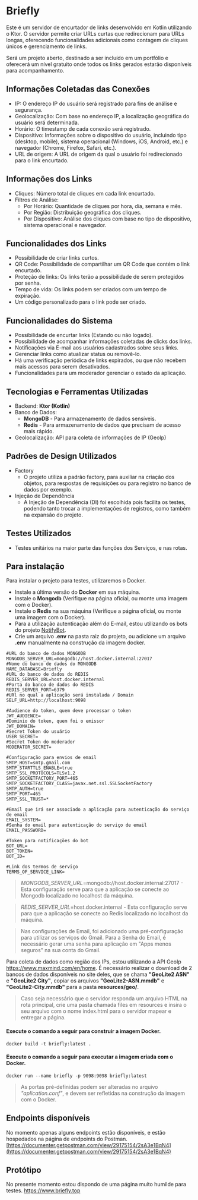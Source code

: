 # Briefly
Este é um servidor de encurtador de links desenvolvido em Kotlin utilizando o Ktor. O servidor permite criar URLs curtas que redirecionam para URLs longas, 
oferecendo funcionalidades adicionais como contagem de cliques únicos e gerenciamento de links.

Será um projeto aberto, destinado a ser incluído em um portfólio e oferecerá um nível gratuito onde todos os links gerados estarão disponíveis para acompanhamento.

## Informações Coletadas das Conexões

- IP: O endereço IP do usuário será registrado para fins de análise e segurança.
- Geolocalização: Com base no endereço IP, a localização geográfica do usuário será determinada.
- Horário: O timestamp de cada conexão será registrado.
- Dispositivo: Informações sobre o dispositivo do usuário, incluindo tipo (desktop, mobile), sistema operacional (Windows, iOS, Android, etc.) e navegador (Chrome, Firefox, Safari, etc.).
- URL de origem: A URL de origem da qual o usuário foi redirecionado para o link encurtado.

## Informações dos Links

- Cliques: Número total de cliques em cada link encurtado.
- Filtros de Análise:
  - Por Horário: Quantidade de cliques por hora, dia, semana e mês.
  - Por Região: Distribuição geográfica dos cliques.
  - Por Dispositivo: Análise dos cliques com base no tipo de dispositivo, sistema operacional e navegador.

## Funcionalidades dos Links

- Possibilidade de criar links curtos.
- QR Code: Possibilidade de compartilhar um QR Code que contém o link encurtado.
- Proteção de links: Os links terão a possibilidade de serem protegidos por senha.
- Tempo de vida: Os links podem ser criados com um tempo de expiração.
- Um código personalizado para o link pode ser criado.

## Funcionalidades do Sistema

- Possibilidade de encurtar links (Estando ou não logado).
- Possibilidade de acompanhar informações coletadas de clicks dos links.
- Notificações via E-mail aos usuários cadastrados sobre seus links.
- Gerenciar links como atualizar status ou removê-lo.
- Há uma verificação periódica de links expirados, ou que não recebem mais acessos para serem desativados.
- Funcionalidades para um moderador gerenciar o estado da aplicação.

## Tecnologias e Ferramentas Utilizadas

- Backend: **Ktor (Kotlin)**
- Banco de Dados: 
    - **MongoDB** - Para armazenamento de dados sensíveis.
    - **Redis** - Para armazenamento de dados que precisam de acesso mais rápido.
- Geolocalização: API para coleta de informações de IP (GeoIp)

## Padrões de Design Utilizados

- Factory
     - O projeto utiliza a padrão factory, para auxiliar na criação dos objetos, para respostas de requisições ou para registro no banco de dados por exemplo.
- Injeção de Dependência
     - A Injeção de Dependência (DI) foi escolhida pois facilita os testes, podendo tanto trocar a implementações de registros, como também na expansão do projeto.

## Testes Utilizados

- Testes unitários na maior parte das funções dos Serviços, e nas rotas.

## Para instalação
Para instalar o projeto para testes, utilizaremos o Docker.

- Instale a última versão do **Docker** em sua máquina.
- Instale o **Mongodb** (Verifique na página oficial, ou monte uma imagem com o Docker).
- Instale o **Redis** na sua máquina (Verifique a página oficial, ou monte uma imagem com o Docker).
- Para a utilização autenticação além do E-mail, estou utilizando os bots do projeto [NotifyBot](https://github.com/sanisamoj/NotifyBot).
- Crie um arquivo **.env** na pasta raiz do projeto, ou adicione um arquivo **.env** manualmente na construção da imagem docker.

```.env
#URL do banco de dados MONGODB
MONGODB_SERVER_URL=mongodb://host.docker.internal:27017
#Nome do banco de dados do MONGODB
NAME_DATABASE=Briefly
#URL do banco de dados do REDIS
REDIS_SERVER_URL=host.docker.internal
#Porta do banco de dados do REDIS
REDIS_SERVER_PORT=6379
#URl no qual a aplicação será instalada / Domain
SELF_URL=http://localhost:9098

#Audience do token, quem deve processar o token
JWT_AUDIENCE=
#Dominio do token, quem foi o emissor
JWT_DOMAIN=
#Secret Token do usuário
USER_SECRET=
#Secret Token do moderador
MODERATOR_SECRET=

#Configuração para envios de email
SMTP_HOST=smtp.gmail.com
SMTP_STARTTLS_ENABLE=true
SMTP_SSL_PROTOCOLS=TLSv1.2
SMTP_SOCKETFACTORY_PORT=465
SMTP_SOCKETFACTORY_CLASS=javax.net.ssl.SSLSocketFactory
SMTP_AUTH=true
SMTP_PORT=465
SMTP_SSL_TRUST=*

#Email que irá ser associado a aplicação para autenticação do serviço de email
EMAIL_SYSTEM=
#Senha do email para autenticação do serviço de email
EMAIL_PASSWORD=

#Token para notificações do bot
BOT_URL=
BOT_TOKEN=
BOT_ID=

#Link dos termos de serviço
TERMS_OF_SERVICE_LINK=
```
> *MONGODB_SERVER_URL*=mongodb://host.docker.internal:27017 - Esta configuração serve para que a aplicação se conecte ao Mongodb localizado no localhost da máquina.

> *REDIS_SERVER_URL*=host.docker.internal - Esta configuração serve para que a aplicação se conecte ao Redis localizado no localhost da máquina.

> Nas configurações de Email, foi adicionado uma pré-configuração para utilizar os serviços do Gmail. Para a Senha do Email, é necessário gerar uma senha para aplicação em "Apps menos seguros" na sua conta do Gmail.

Para coleta de dados como região dos IPs, estou utilizando a API GeoIp https://www.maxmind.com/en/home.
É necessário realizar o download de 2 bancos de dados disponíveis no site deles, que se chama **"GeoLite2 ASN"** e **"GeoLite2 City"**, copiar os arquivos **"GeoLite2-ASN.mmdb"** e **"GeoLite2-City.mmdb"** para a pasta **resources/geo/**.

> Caso seja necessário que o servidor responda um arquivo HTML na rota principal, crie uma pasta chamada files em resources e insira o seu arquivo com o nome index.html para o servidor mapear e entregar a página.

#### Execute o comando a seguir para construir a imagem Docker.

    docker build -t briefly:latest .

#### Execute o comando a seguir para executar a imagem criada com o Docker.

    docker run --name briefly -p 9098:9098 briefly:latest

> As portas pré-definidas podem ser alteradas no arquivo *"aplication.conf"*, e devem ser refletidas na construção da imagem com o Docker.


## Endpoints disponíveis
No momento apenas alguns endpoints estão disponíveis, e estão hospedados na página de endpoints do Postman.
[https://documenter.getpostman.com/view/29175154/2sA3e1BqN4](https://documenter.getpostman.com/view/29175154/2sA3e1BqN4)

## Protótipo
No presente momento estou dispondo de uma página muito humilde para testes.
https://www.briefly.top
